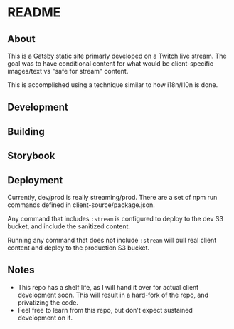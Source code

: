 # README

## About

This is a Gatsby static site primarly developed on a Twitch live stream. The goal was to have conditional content for what would
be client-specific images/text vs "safe for stream" content.

This is accomplished using a technique similar to how i18n/l10n is done.

## Development

## Building

## Storybook

## Deployment

Currently, dev/prod is really streaming/prod. There are a set of
npm run commands defined in client-source/package.json.

Any command that includes `:stream` is configured to deploy to the
dev S3 bucket, and include the sanitized content.

Running any command that does not include `:stream` will pull real
client content and deploy to the production S3 bucket.

## Notes

- This repo has a shelf life, as I will hand it over for actual client development soon. This will result in a hard-fork of the repo, and privatizing the code.
- Feel free to learn from this repo, but don't expect sustained development on it.
